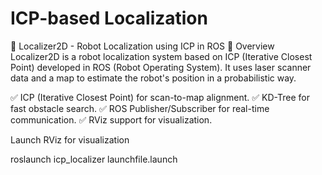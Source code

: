 # ICP-based Localization

📌 Localizer2D - Robot Localization using ICP in ROS
🔹 Overview
Localizer2D is a robot localization system based on ICP (Iterative Closest Point) developed in ROS (Robot Operating System).
It uses laser scanner data and a map to estimate the robot's position in a probabilistic way.

✅ ICP (Iterative Closest Point) for scan-to-map alignment.
✅ KD-Tree for fast obstacle search.
✅ ROS Publisher/Subscriber for real-time communication.
✅ RViz support for visualization.

Launch RViz for visualization

roslaunch icp_localizer launchfile.launch
